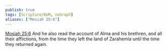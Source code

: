 ```yaml
---
publish: true
tags: [Scripture/BoM, noGraph]
aliases: ["Mosiah 25:6"]
---
```

[Mosiah 25:6](https://churchofjesuschrist.org/study/scriptures/bofm/mosiah/25?lang=eng&id=p6#p6) And he also read the account of Alma and his brethren, and all their afflictions, from the time they left the land of Zarahemla until the time they returned again.
